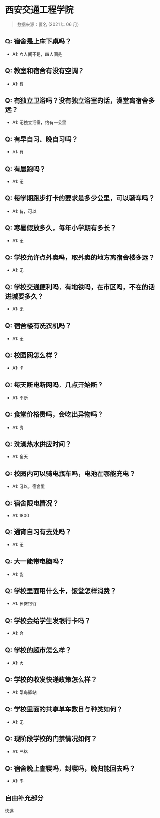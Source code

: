 # 西安交通工程学院

> 数据来源：匿名 (2021 年 06 月)

## Q: 宿舍是上床下桌吗？

- A1: 六人间不是，四人间是

## Q: 教室和宿舍有没有空调？

- A1: 有

## Q: 有独立卫浴吗？没有独立浴室的话，澡堂离宿舍多远？

- A1: 无独立浴室，约有一公里

## Q: 有早自习、晚自习吗？

- A1: 有

## Q: 有晨跑吗？

- A1: 无

## Q: 每学期跑步打卡的要求是多少公里，可以骑车吗？

- A1: 有，可以

## Q: 寒暑假放多久，每年小学期有多长？

- A1: 无

## Q: 学校允许点外卖吗，取外卖的地方离宿舍楼多远？

- A1: 无

## Q: 学校交通便利吗，有地铁吗，在市区吗，不在的话进城要多久？

- A1: 无

## Q: 宿舍楼有洗衣机吗？

- A1: 无

## Q: 校园网怎么样？

- A1: 卡

## Q: 每天断电断网吗，几点开始断？

- A1: 不断

## Q: 食堂价格贵吗，会吃出异物吗？

- A1: 贵

## Q: 洗澡热水供应时间？

- A1: 全天

## Q: 校园内可以骑电瓶车吗，电池在哪能充电？

- A1: 可以，宿舍里

## Q: 宿舍限电情况？

- A1: 1800

## Q: 通宵自习有去处吗？

- A1: 无

## Q: 大一能带电脑吗？

- A1: 能

## Q: 学校里面用什么卡，饭堂怎样消费？

- A1: 长安银行

## Q: 学校会给学生发银行卡吗？

- A1: 会

## Q: 学校的超市怎么样？

- A1: 大

## Q: 学校的收发快递政策怎么样？

- A1: 菜鸟驿站

## Q: 学校里面的共享单车数目与种类如何？

- A1: 无

## Q: 现阶段学校的门禁情况如何？

- A1: 严格

## Q: 宿舍晚上查寝吗，封寝吗，晚归能回去吗？

- A1: 不

## 自由补充部分

快逃